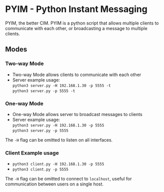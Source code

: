 # PYIM - Python Instant Messaging

PYIM, the better CIM.
PYIM is a python script that allows multiple clients to communicate with each other, or broadcasting a message to multiple clients.

## Modes

### Two-way Mode

- Two-way Mode allows clients to communicate with each other
- Server example usage:<br />
`python3 server.py -H 192.168.1.30 -p 5555 -t`<br />
`python3 server.py -p 5555 -t`

### One-way Mode

- One-way Mode allows server to broadcast messages to clients
- Server example usage:<br />
`python3 server.py -H 192.168.1.30 -p 5555`<br />
`python3 server.py -p 5555`

The `-H` flag can be omitted to listen on all interfaces.

### Client Example usage

- `python3 client.py -H 192.168.1.30 -p 5555`<br />
- `python3 client.py -p 5555`

The `-H` flag can be omitted to connect to `localhost`, useful for communication between users on a single host.
